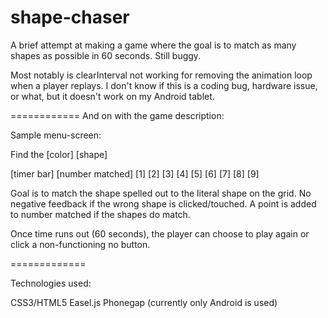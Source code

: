 shape-chaser
============

A brief attempt at making a game where the goal is to match as many shapes as possible in 60 seconds. Still buggy.

Most notably is clearInterval not working for removing the animation loop when a player replays.  I don't know
if this is a coding bug, hardware issue, or what, but it doesn't work on my Android tablet.

============
And on with the game description:

Sample menu-screen:

Find the [color] [shape]

[timer bar]
[number matched]
[1] [2] [3]
[4] [5] [6]
[7] [8] [9]

Goal is to match the shape spelled out to the literal shape on the grid.  No negative feedback if the wrong shape
is clicked/touched.  A point is added to number matched if the shapes do match.

Once time runs out (60 seconds), the player can choose to play again or click a non-functioning no button.

=============

Technologies used:

CSS3/HTML5
Easel.js
Phonegap (currently only Android is used)